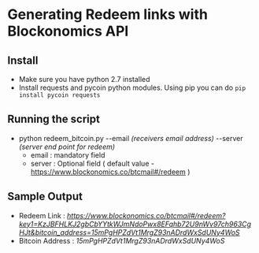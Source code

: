 # Generating Redeem links with Blockonomics API
## Install
* Make sure you have python 2.7 installed
* Install requests and pycoin python modules. Using pip you can do
```pip install pycoin requests```

## Running the script
* python redeem_bitcoin.py --email *(receivers email address)* --server *(server end point for redeem)*
  * email : mandatory field
  * server : Optional field ( default value - https://www.blockonomics.co/btcmail#/redeem )
## Sample Output
 * Redeem Link : *https://www.blockonomics.co/btcmail#/redeem?key1=KzJBFHLKJ2gbCbYYtkWJmNdoPwx8EFqhb72U9nWv97ch963CgHJt&bitcoin_address=15mPgHPZdVt1MrgZ93nADrdWxSdUNy4WoS*
 * Bitcoin Address : *15mPgHPZdVt1MrgZ93nADrdWxSdUNy4WoS*

